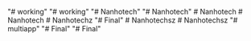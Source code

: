 "# working" 
"# working" 
"# Nanhotech" 
"# Nanhotech" 
#   N a n h o t e c h  
 #   N a n h o t e c h  
 #   N a n h o t e c h z  
 "# Final" 
#   N a n h o t e c h s z  
 #   N a n h o t e c h s z  
 "# multiapp" 
"# Final" 
"# Final" 
